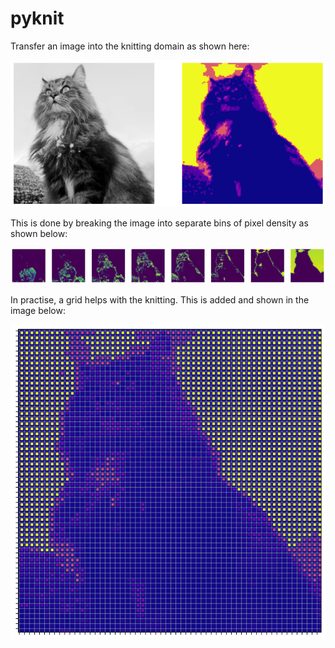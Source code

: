# pyknit

Transfer an image into the knitting domain as shown here:

![cat_and_grid](https://github.com/homerjed/pyknit/blob/main/imgs/cat_and_grid.png)

This is done by breaking the image into separate bins of pixel density as shown below:

![cat_comps](https://github.com/homerjed/pyknit/blob/main/imgs/cat_comps.png)

In practise, a grid helps with the knitting. This is added and shown in the image below:

![cat_grid](https://github.com/homerjed/pyknit/blob/main/imgs/cat_grid2.png)
